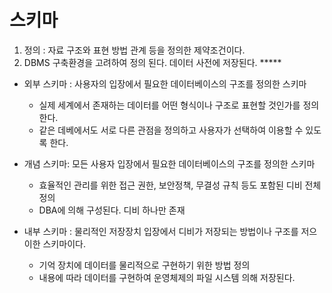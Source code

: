 # 스키마

1. 정의 : 자료 구조와 표현 방법 관계 등을 정의한 제약조건이다.
2. DBMS 구축환경을 고려하여 정의 된다. 데이터 사전에 저장된다. *****

- 외부 스키마 : 사용자의 입장에서 필요한 데이터베이스의 구조를 정의한 스키마
  - 실제 세계에서 존재하는 데이터를 어떤 형식이나 구조로 표현할 것인가를 정의한다. 
  - 같은 데베에서도 서로 다른 관점을 정의하고 사용자가 선택하여 이용할 수 있도록 한다.

- 개념 스키마: 모든 사용자 입장에서 필요한 데이터베이스의 구조를 정의한 스키마 
  - 효율적인 관리를 위한 접근 권한, 보안정책, 무결성 규칙 등도 포함된 디비 전체 정의
  - DBA에 의해 구성된다. 디비 하나만 존재

- 내부 스키마 : 물리적인 저장장치 입장에서 디비가 저장되는 방법이나 구조를 저으이한 스키마이다. 
  - 기억 장치에 데이터를 물리적으로 구현하기 위한 방법 정의
  - 내용에 따라 데이터를 구현하여 운영체제의 파일 시스템 의해 저장된다.

